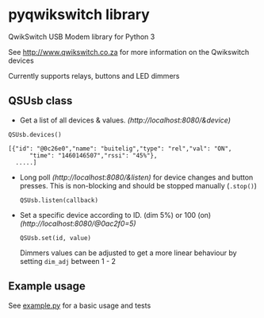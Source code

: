 # pyqwikswitch library
QwikSwitch USB Modem library for Python 3

  See http://www.qwikswitch.co.za for more information on the Qwikswitch devices
  
  Currently supports relays, buttons and LED dimmers

##  QSUsb class

* Get a list of all devices & values. *(http://localhost:8080/&device)*
  
 `QSUsb.devices()`

  ```
  [{"id": "@0c26e0","name": "buitelig","type": "rel","val": "ON",
        "time": "1460146507","rssi": "45%"},
    .....]
  ```

* Long poll *(http://localhost:8080/&listen)* for device changes and
    button presses. This is non-blocking and should be stopped manually (`.stop()`)
    
  `QSUsb.listen(callback)`
  

* Set a specific device according to ID. (dim 5%) or 100 (on) *(http://localhost:8080/@0ac2f0=5)* 

  `QSUsb.set(id, value)`

  Dimmers values can be adjusted to get a more linear behaviour by setting `dim_adj` between 1 - 2
  
  
## Example usage

See [example.py](./example.py) for a basic usage and tests
